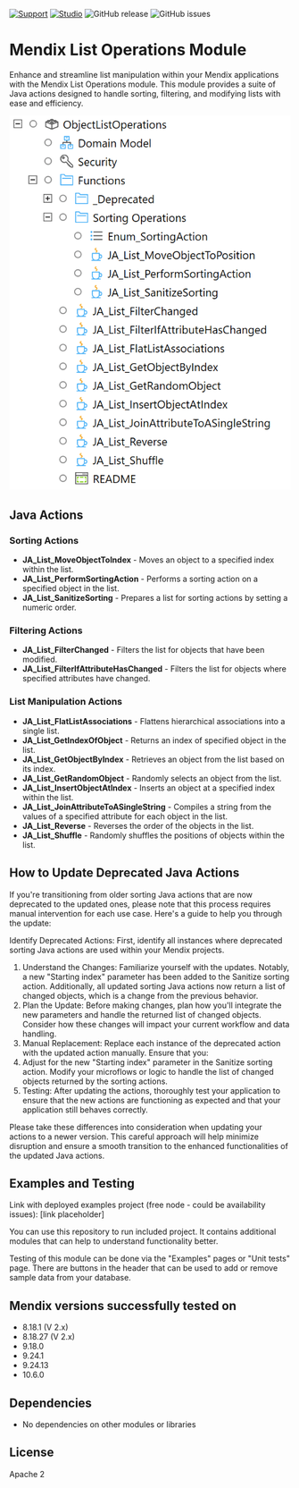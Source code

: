 [![Support](https://img.shields.io/badge/Support-Community%20(no%20active%20support)-orange.svg)](https://docs.mendix.com/appstore/overview/#432-community-supplied-content)
[![Studio](https://img.shields.io/badge/Studio%20version-9.18.0%2B-blue.svg)](https://marketplace.mendix.com/link/studiopro/)
![GitHub release](https://img.shields.io/github/release/mendixlabs/mendix-list-operations-module)
![GitHub issues](https://img.shields.io/github/issues/mendixlabs/mendix-list-operations-module)

# Mendix List Operations Module

Enhance and streamline list manipulation within your Mendix applications with the Mendix List Operations module. This module provides a suite of Java actions designed to handle sorting, filtering, and modifying lists with ease and efficiency.

![screenshot](assets/ListOperationsIndex.png)

## Java Actions

### Sorting Actions

- **JA_List_MoveObjectToIndex** - Moves an object to a specified index within the list.
- **JA_List_PerformSortingAction** - Performs a sorting action on a specified object in the list.
- **JA_List_SanitizeSorting** - Prepares a list for sorting actions by setting a numeric order.

### Filtering Actions

- **JA_List_FilterChanged** - Filters the list for objects that have been modified.
- **JA_List_FilterIfAttributeHasChanged** - Filters the list for objects where specified attributes have changed.

### List Manipulation Actions

- **JA_List_FlatListAssociations** - Flattens hierarchical associations into a single list.
- **JA_List_GetIndexOfObject** - Returns an index of specified object in the list.
- **JA_List_GetObjectByIndex** - Retrieves an object from the list based on its index.
- **JA_List_GetRandomObject** - Randomly selects an object from the list.
- **JA_List_InsertObjectAtIndex** - Inserts an object at a specified index within the list.
- **JA_List_JoinAttributeToASingleString** - Compiles a string from the values of a specified attribute for each object in the list.
- **JA_List_Reverse** - Reverses the order of the objects in the list.
- **JA_List_Shuffle** - Randomly shuffles the positions of objects within the list.


## How to Update Deprecated Java Actions

If you're transitioning from older sorting Java actions that are now deprecated to the updated ones, please note that this process requires manual intervention for each use case. Here's a guide to help you through the update:

Identify Deprecated Actions: First, identify all instances where deprecated sorting Java actions are used within your Mendix projects.

1. Understand the Changes: Familiarize yourself with the updates. Notably, a new "Starting index" parameter has been added to the Sanitize sorting action. Additionally, all updated sorting Java actions now return a list of changed objects, which is a change from the previous behavior.
2. Plan the Update: Before making changes, plan how you'll integrate the new parameters and handle the returned list of changed objects. Consider how these changes will impact your current workflow and data handling.
3. Manual Replacement: Replace each instance of the deprecated action with the updated action manually. Ensure that you:
4. Adjust for the new "Starting index" parameter in the Sanitize sorting action.
   Modify your microflows or logic to handle the list of changed objects returned by the sorting actions.
5. Testing: After updating the actions, thoroughly test your application to ensure that the new actions are functioning as expected and that your application still behaves correctly.

Please take these differences into consideration when updating your actions to a newer version. This careful approach will help minimize disruption and ensure a smooth transition to the enhanced functionalities of the updated Java actions.

## Examples and Testing

Link with deployed examples project (free node - could be availability issues):
[link placeholder]

You can use this repository to run included project. It contains additional modules that can help to understand functionality better.

Testing of this module can be done via the "Examples" pages or "Unit tests" page. There are buttons in the header that can be used to add or remove sample data from your database.

## Mendix versions successfully tested on

- 8.18.1 (V 2.x)
- 8.18.27 (V 2.x)
- 9.18.0
- 9.24.1
- 9.24.13
- 10.6.0

## Dependencies

- No dependencies on other modules or libraries

## License

Apache 2
